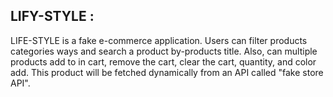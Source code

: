  ## LIFY-STYLE :
 LIFE-STYLE is a fake e-commerce application. Users can filter products categories ways and search a product by-products title. Also, can multiple products add to in cart, remove the cart, clear the cart, quantity, and color add. This product will be fetched dynamically from an API called "fake store API".
